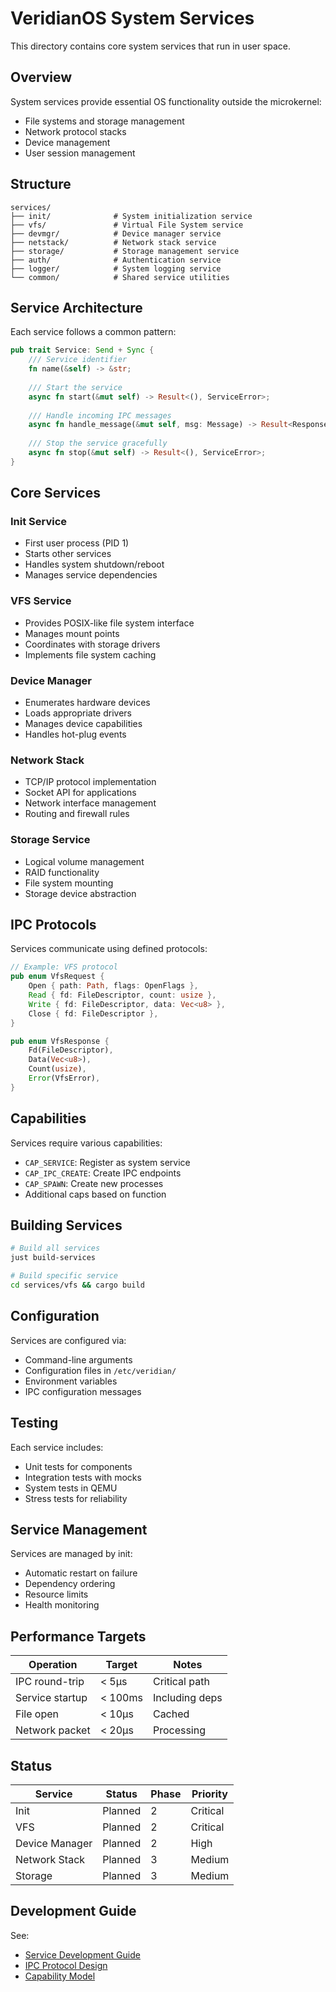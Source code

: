 # VeridianOS System Services

This directory contains core system services that run in user space.

## Overview

System services provide essential OS functionality outside the microkernel:
- File systems and storage management
- Network protocol stacks
- Device management
- User session management

## Structure

```
services/
├── init/              # System initialization service
├── vfs/               # Virtual File System service
├── devmgr/            # Device manager service
├── netstack/          # Network stack service
├── storage/           # Storage management service
├── auth/              # Authentication service
├── logger/            # System logging service
└── common/            # Shared service utilities
```

## Service Architecture

Each service follows a common pattern:

```rust
pub trait Service: Send + Sync {
    /// Service identifier
    fn name(&self) -> &str;
    
    /// Start the service
    async fn start(&mut self) -> Result<(), ServiceError>;
    
    /// Handle incoming IPC messages
    async fn handle_message(&mut self, msg: Message) -> Result<Response, ServiceError>;
    
    /// Stop the service gracefully
    async fn stop(&mut self) -> Result<(), ServiceError>;
}
```

## Core Services

### Init Service
- First user process (PID 1)
- Starts other services
- Handles system shutdown/reboot
- Manages service dependencies

### VFS Service
- Provides POSIX-like file system interface
- Manages mount points
- Coordinates with storage drivers
- Implements file system caching

### Device Manager
- Enumerates hardware devices
- Loads appropriate drivers
- Manages device capabilities
- Handles hot-plug events

### Network Stack
- TCP/IP protocol implementation
- Socket API for applications
- Network interface management
- Routing and firewall rules

### Storage Service
- Logical volume management
- RAID functionality
- File system mounting
- Storage device abstraction

## IPC Protocols

Services communicate using defined protocols:

```rust
// Example: VFS protocol
pub enum VfsRequest {
    Open { path: Path, flags: OpenFlags },
    Read { fd: FileDescriptor, count: usize },
    Write { fd: FileDescriptor, data: Vec<u8> },
    Close { fd: FileDescriptor },
}

pub enum VfsResponse {
    Fd(FileDescriptor),
    Data(Vec<u8>),
    Count(usize),
    Error(VfsError),
}
```

## Capabilities

Services require various capabilities:
- `CAP_SERVICE`: Register as system service
- `CAP_IPC_CREATE`: Create IPC endpoints
- `CAP_SPAWN`: Create new processes
- Additional caps based on function

## Building Services

```bash
# Build all services
just build-services

# Build specific service
cd services/vfs && cargo build
```

## Configuration

Services are configured via:
- Command-line arguments
- Configuration files in `/etc/veridian/`
- Environment variables
- IPC configuration messages

## Testing

Each service includes:
- Unit tests for components
- Integration tests with mocks
- System tests in QEMU
- Stress tests for reliability

## Service Management

Services are managed by init:
- Automatic restart on failure
- Dependency ordering
- Resource limits
- Health monitoring

## Performance Targets

| Operation | Target | Notes |
|-----------|--------|-------|
| IPC round-trip | < 5μs | Critical path |
| Service startup | < 100ms | Including deps |
| File open | < 10μs | Cached |
| Network packet | < 20μs | Processing |

## Status

| Service | Status | Phase | Priority |
|---------|--------|-------|----------|
| Init | Planned | 2 | Critical |
| VFS | Planned | 2 | Critical |
| Device Manager | Planned | 2 | High |
| Network Stack | Planned | 3 | Medium |
| Storage | Planned | 3 | Medium |

## Development Guide

See:
- [Service Development Guide](../docs/service-guide.md)
- [IPC Protocol Design](../docs/ipc-design.md)
- [Capability Model](../docs/capabilities.md)